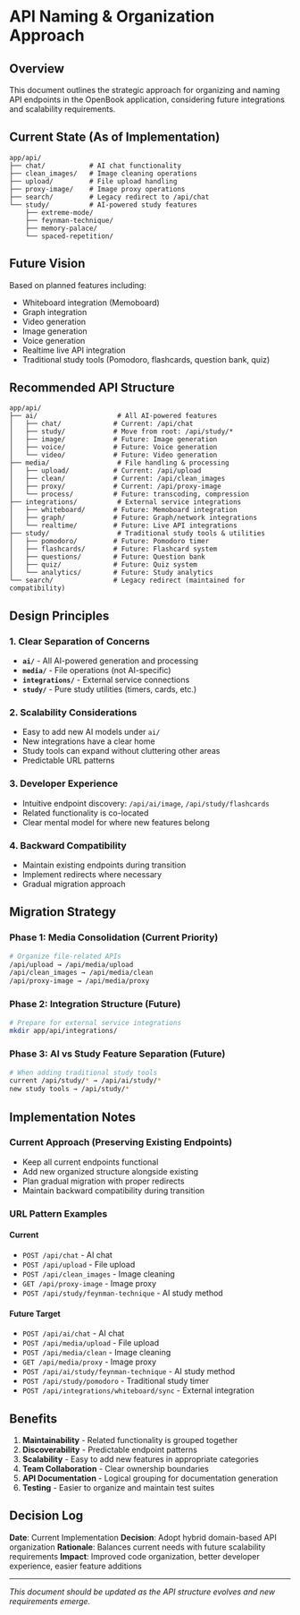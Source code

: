 # API Naming & Organization Approach

## Overview

This document outlines the strategic approach for organizing and naming API endpoints in the OpenBook application, considering future integrations and scalability requirements.

## Current State (As of Implementation)

```
app/api/
├── chat/           # AI chat functionality
├── clean_images/   # Image cleaning operations
├── upload/         # File upload handling
├── proxy-image/    # Image proxy operations
├── search/         # Legacy redirect to /api/chat
└── study/          # AI-powered study features
    ├── extreme-mode/
    ├── feynman-technique/
    ├── memory-palace/
    └── spaced-repetition/
```

## Future Vision

Based on planned features including:
- Whiteboard integration (Memoboard)
- Graph integration
- Video generation
- Image generation
- Voice generation
- Realtime live API integration
- Traditional study tools (Pomodoro, flashcards, question bank, quiz)

## Recommended API Structure

```
app/api/
├── ai/                    # All AI-powered features
│   ├── chat/             # Current: /api/chat
│   ├── study/            # Move from root: /api/study/*
│   ├── image/            # Future: Image generation
│   ├── voice/            # Future: Voice generation  
│   └── video/            # Future: Video generation
├── media/                 # File handling & processing
│   ├── upload/           # Current: /api/upload
│   ├── clean/            # Current: /api/clean_images
│   ├── proxy/            # Current: /api/proxy-image
│   └── process/          # Future: transcoding, compression
├── integrations/          # External service integrations
│   ├── whiteboard/       # Future: Memoboard integration
│   ├── graph/            # Future: Graph/network integrations
│   └── realtime/         # Future: Live API integrations
├── study/                 # Traditional study tools & utilities
│   ├── pomodoro/         # Future: Pomodoro timer
│   ├── flashcards/       # Future: Flashcard system
│   ├── questions/        # Future: Question bank
│   ├── quiz/             # Future: Quiz system
│   └── analytics/        # Future: Study analytics
└── search/               # Legacy redirect (maintained for compatibility)
```

## Design Principles

### 1. Clear Separation of Concerns
- **`ai/`** - All AI-powered generation and processing
- **`media/`** - File operations (not AI-specific)
- **`integrations/`** - External service connections
- **`study/`** - Pure study utilities (timers, cards, etc.)

### 2. Scalability Considerations
- Easy to add new AI models under `ai/`
- New integrations have a clear home
- Study tools can expand without cluttering other areas
- Predictable URL patterns

### 3. Developer Experience
- Intuitive endpoint discovery: `/api/ai/image`, `/api/study/flashcards`
- Related functionality is co-located
- Clear mental model for where new features belong

### 4. Backward Compatibility
- Maintain existing endpoints during transition
- Implement redirects where necessary
- Gradual migration approach

## Migration Strategy

### Phase 1: Media Consolidation (Current Priority)
```bash
# Organize file-related APIs
/api/upload → /api/media/upload
/api/clean_images → /api/media/clean
/api/proxy-image → /api/media/proxy
```

### Phase 2: Integration Structure (Future)
```bash
# Prepare for external service integrations
mkdir app/api/integrations/
```

### Phase 3: AI vs Study Feature Separation (Future)
```bash
# When adding traditional study tools
current /api/study/* → /api/ai/study/*
new study tools → /api/study/*
```

## Implementation Notes

### Current Approach (Preserving Existing Endpoints)
- Keep all current endpoints functional
- Add new organized structure alongside existing
- Plan gradual migration with proper redirects
- Maintain backward compatibility during transition

### URL Pattern Examples

#### Current
- `POST /api/chat` - AI chat
- `POST /api/upload` - File upload
- `POST /api/clean_images` - Image cleaning
- `GET /api/proxy-image` - Image proxy
- `POST /api/study/feynman-technique` - AI study method

#### Future Target
- `POST /api/ai/chat` - AI chat
- `POST /api/media/upload` - File upload
- `POST /api/media/clean` - Image cleaning
- `GET /api/media/proxy` - Image proxy
- `POST /api/ai/study/feynman-technique` - AI study method
- `POST /api/study/pomodoro` - Traditional study timer
- `POST /api/integrations/whiteboard/sync` - External integration

## Benefits

1. **Maintainability** - Related functionality is grouped together
2. **Discoverability** - Predictable endpoint patterns
3. **Scalability** - Easy to add new features in appropriate categories
4. **Team Collaboration** - Clear ownership boundaries
5. **API Documentation** - Logical grouping for documentation generation
6. **Testing** - Easier to organize and maintain test suites

## Decision Log

**Date**: Current Implementation
**Decision**: Adopt hybrid domain-based API organization
**Rationale**: Balances current needs with future scalability requirements
**Impact**: Improved code organization, better developer experience, easier feature additions

---

*This document should be updated as the API structure evolves and new requirements emerge.* 